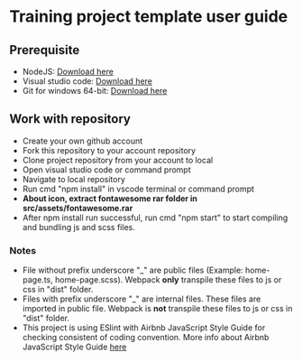 # Training project template user guide

## Prerequisite

- NodeJS: [Download here](https://nodejs.org/en/download/)
- Visual studio code: [Download here](https://code.visualstudio.com/)
- Git for windows 64-bit: [Download here](https://git-scm.com/download/win)

## Work with repository

- Create your own github account
- Fork this repository to your account repository
- Clone project repository from your account to local
- Open visual studio code or command prompt
- Navigate to local repository
- Run cmd "npm install" in vscode terminal or command prompt
- **About icon, extract fontawesome rar folder in src/assets/fontawesome.rar**
- After npm install run successful, run cmd "npm start" to start compiling and bundling js and scss files.

### Notes

- File without prefix underscore "\_" are public files (Example: home-page.ts, home-page.scss). Webpack **only** transpile these files to js or css in "dist" folder.
- Files with prefix underscore "\_" are internal files. These files are imported in public file. Webpack is **not** transpile these files to js or css in "dist" folder.
- This project is using ESlint with Airbnb JavaScript Style Guide for checking consistent of coding convention. More info about Airbnb JavaScript Style Guide [here](https://github.com/airbnb/javascript)
